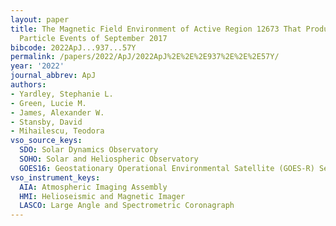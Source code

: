 ```yaml
---
layout: paper
title: The Magnetic Field Environment of Active Region 12673 That Produced the Energetic
  Particle Events of September 2017
bibcode: 2022ApJ...937...57Y
permalink: /papers/2022/ApJ/2022ApJ%2E%2E%2E937%2E%2E%2E57Y/
year: '2022'
journal_abbrev: ApJ
authors:
- Yardley, Stephanie L.
- Green, Lucie M.
- James, Alexander W.
- Stansby, David
- Mihailescu, Teodora
vso_source_keys:
  SDO: Solar Dynamics Observatory
  SOHO: Solar and Heliospheric Observatory
  GOES16: Geostationary Operational Environmental Satellite (GOES-R) Series 16
vso_instrument_keys:
  AIA: Atmospheric Imaging Assembly
  HMI: Helioseismic and Magnetic Imager
  LASCO: Large Angle and Spectrometric Coronagraph
---
```


